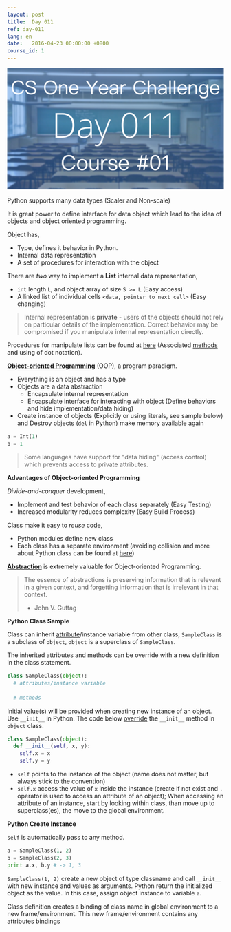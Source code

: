 ```yaml
---
layout: post
title:  Day 011
ref: day-011
lang: en
date:   2016-04-23 00:00:00 +0800
course_id: 1
---
```


![](/images/Day011-en.png)

Python supports many data types (Scaler and Non-scale)

It is great power to define interface for data object which lead to the idea of objects and object oriented programming.

Object has,

- Type, defines it behavior in Python.
- Internal data representation
- A set of procedures for interaction with the object

There are *two* way to implement a **List** internal data representation,

- `int` length `L`, and object array of size `S >= L` (Easy access)
- A linked list of individual cells `<data, pointer to next cell>` (Easy changing)

> Internal representation is **private** - users of the objects should not rely on particular details of the implementation. Correct behavior may be compromised if you manipulate internal representation directly.

Procedures for manipulate lists can be found at [here](https://docs.python.org/2/tutorial/datastructures.html) (Associated [methods](https://en.wikipedia.org/wiki/Method_(computer_programming)) and using of dot notation).

[**Object-oriented Programming**](https://en.wikipedia.org/wiki/Object-oriented_programming) (OOP), a program paradigm.

- Everything is an object and has a type
- Objects are a data abstraction
  - Encapsulate internal representation
  - Encapsulate interface for interacting with object (Define behaviors and hide implementation/data hiding)
- Create instance of objects (Explicitly or using literals, see sample below) and Destroy objects (`del` in Python) make memory available again

```python
a = Int(1)
b = 1
```

> Some languages have support for "data hiding" (access control) which prevents access to private attributes.

**Advantages of Object-oriented Programming**

*Divide-and-conquer* development,

- Implement and test behavior of each class separately (Easy Testing)
- Increased modularity reduces complexity (Easy Build Process)

Class make it easy to *reuse* code,

- Python modules define new class
- Each class has a separate environment (avoiding collision and more about Python class can be found at [here](https://docs.python.org/2/tutorial/classes.html))

[**Abstraction**](https://en.wikipedia.org/wiki/Abstraction_(software_engineering)) is extremely valuable for Object-oriented Programming.

> The essence of abstractions is preserving information that is relevant in a given context, and forgetting information that is irrelevant in that context.
> - John V. Guttag

**Python Class Sample**

Class can inherit [attribute](https://en.wikipedia.org/wiki/Instance_variable)/instance variable from other class, `SampleClass` is a subclass of `object`, `object` is a superclass of `SampleClass`.

The inherited attributes and methods can be override with a new definition in the class statement.

```python
class SampleClass(object):
  # attributes/instance variable

  # methods
```

Initial value(s) will be provided when creating new instance of an object. Use `__init__` in Python. The code below [override](https://en.wikipedia.org/wiki/Method_overriding) the `__init__` method in `object` class.

```python
class SampleClass(object):
  def __init__(self, x, y):
    self.x = x
    self.y = y
```

- `self` points to the instance of the object (name does not matter, but always stick to the convention)
- `self.x` access the value of `x` inside the instance (create if not exist and `.` operator is used to access an attribute of an object); When accessing an attribute of an instance, start by looking within class, than move up to superclass(es), the move to the global environment.

**Python Create Instance**

`self` is automatically pass to any method.

```python
a = SampleClass(1, 2)
b = SampleClass(2, 3)
print a.x, b.y # -> 1, 3
```

`SampleClass(1, 2)` create a new object of type classname and call `__init__` with new instance and values as arguments. Python return the initialized object as the value. In this case, assign object instance to variable `a`.

Class definition creates a binding of class name in global environment to a new frame/environment. This new frame/environment contains any attributes bindings
